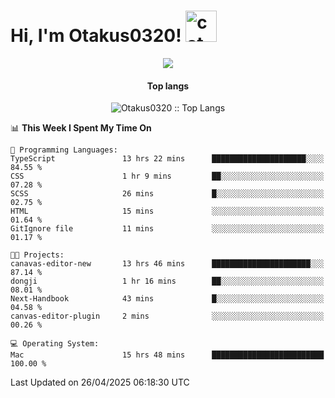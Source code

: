 <h1> Hi, I'm Otakus0320! <img src="https://media.giphy.com/media/mGcNjsfWAjY5AEZNw6/giphy.gif" width="50" alt="cat"></h1>

<p align="center"><a href="https://wakatime.com/@044d69d0-1253-4f60-96b6-5d19a0f9dde5"><img src="https://wakatime.com/badge/user/044d69d0-1253-4f60-96b6-5d19a0f9dde5.svg" /></a></p>

<h4 align="center">Top langs</h4>

<p align="center"><img src="https://github-readme-stats.vercel.app/api/top-langs/?username=Otakus0320&langs_count=10&theme=tokyonight&layout=compact&timestamp={{random_number}}" alt="Otakus0320 :: Top Langs" /></p>

<!--START_SECTION:waka-->
📊 **This Week I Spent My Time On** 

```text
💬 Programming Languages: 
TypeScript               13 hrs 22 mins      █████████████████████░░░░   84.55 % 
CSS                      1 hr 9 mins         ██░░░░░░░░░░░░░░░░░░░░░░░   07.28 % 
SCSS                     26 mins             █░░░░░░░░░░░░░░░░░░░░░░░░   02.75 % 
HTML                     15 mins             ░░░░░░░░░░░░░░░░░░░░░░░░░   01.64 % 
GitIgnore file           11 mins             ░░░░░░░░░░░░░░░░░░░░░░░░░   01.17 % 

🐱‍💻 Projects: 
canavas-editor-new       13 hrs 46 mins      ██████████████████████░░░   87.14 % 
dongji                   1 hr 16 mins        ██░░░░░░░░░░░░░░░░░░░░░░░   08.01 % 
Next-Handbook            43 mins             █░░░░░░░░░░░░░░░░░░░░░░░░   04.58 % 
canvas-editor-plugin     2 mins              ░░░░░░░░░░░░░░░░░░░░░░░░░   00.26 % 

💻 Operating System: 
Mac                      15 hrs 48 mins      █████████████████████████   100.00 % 
```


 Last Updated on 26/04/2025 06:18:30 UTC
<!--END_SECTION:waka-->
